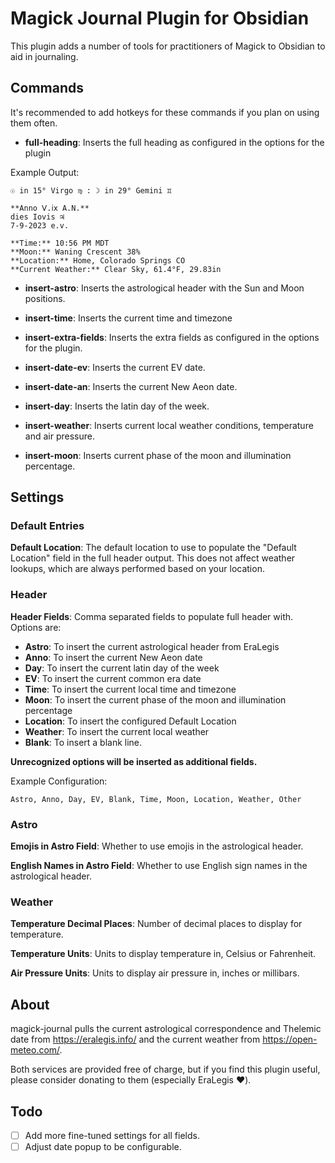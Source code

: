 # Magick Journal Plugin for Obsidian

This plugin adds a number of tools for practitioners of Magick to Obsidian to aid in journaling.

## Commands

It's recommended to add hotkeys for these commands if you plan on using them often.

* **full-heading**: Inserts the full heading as configured in the options for the plugin

Example Output:

	☉︎ in 15° Virgo ♍ : ☽︎ in 29° Gemini ♊
	
	**Anno Ⅴ.ⅰⅹ A.N.**
	dies Iovis ♃
	7-9-2023 e.v.
	
	**Time:** 10:56 PM MDT
	**Moon:** Waning Crescent 38%
	**Location:** Home, Colorado Springs CO
	**Current Weather:** Clear Sky, 61.4°F, 29.83in

* **insert-astro**: Inserts the astrological header with the Sun and Moon positions.

* **insert-time**: Inserts the current time and timezone

* **insert-extra-fields**: Inserts the extra fields as configured in the options for the plugin.

* **insert-date-ev**: Inserts the current EV date.

* **insert-date-an**: Inserts the current New Aeon date.

* **insert-day**: Inserts the latin day of the week.

* **insert-weather**: Inserts current local weather conditions, temperature and air pressure.

* **insert-moon**: Inserts current phase of the moon and illumination percentage.

## Settings

### Default Entries

**Default Location**: The default location to use to populate the "Default Location" field in the full header output. This does not affect weather lookups, which are always performed based on your location.

### Header 

**Header Fields**: Comma separated fields to populate full header with. Options are:

* **Astro**: To insert the current astrological header from EraLegis
* **Anno**: To insert the current New Aeon date
* **Day**: To insert the current latin day of the week
* **EV**: To insert the current common era date 
* **Time**: To insert the current local time and timezone
* **Moon**: To insert the current phase of the moon and illumination percentage
* **Location**: To insert the configured Default Location
* **Weather**: To insert the current local weather
* **Blank**: To insert a blank line.

**Unrecognized options will be inserted as additional fields.**

Example Configuration:

	Astro, Anno, Day, EV, Blank, Time, Moon, Location, Weather, Other

### Astro

**Emojis in Astro Field**: Whether to use emojis in the astrological header.

**English Names in Astro Field**: Whether to use English sign names in the astrological header.

### Weather

**Temperature Decimal Places**: Number of decimal places to display for temperature.

**Temperature Units**: Units to display temperature in, Celsius or Fahrenheit.

**Air Pressure Units**: Units to display air pressure in, inches or millibars.


## About

magick-journal pulls the current astrological correspondence and Thelemic date from https://eralegis.info/ and the current weather from https://open-meteo.com/.

Both services are provided free of charge, but if you find this plugin useful, please consider donating to them (especially EraLegis ❤️).

## Todo

- [ ] Add more fine-tuned settings for all fields.
- [ ] Adjust date popup to be configurable.
